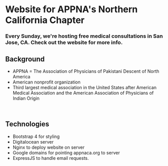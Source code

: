 # Website for APPNA's Northern California Chapter

### Every Sunday, we're hosting <b>free medical consultations</b> in San Jose, CA. Check out the website for more info.
## Background
- APPNA = The Association of Physicians of Pakistani Descent of North America
- American nonprofit organization 
- Third largest medical association in the United States after American Medical Association and the American Association of Physicians of Indian Origin

<br>

## Technologies
- Bootstrap 4 for styling
- Digitalocean server
- Nginx to deploy website on server
- Google domains for pointing appnaca.org to server
- ExpressJS to handle email requests.




